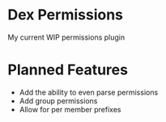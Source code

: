 # Dex Permissions
My current WIP permissions plugin

# Planned Features

- Add the ability to even parse permissions
- Add group permissions
- Allow for per member prefixes
